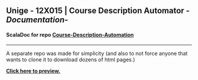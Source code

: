 ## Unige - 12X015 | Course Description Automator _-Documentation-_


#### ScalaDoc for repo [Course-Description-Automation](https://github.com/David-Kyrat/Course-Description-Automation)

----


A separate repo was made for simplicity (and also to not force anyone that wants to clone it to download dozens of html pages.)


__[Click here to preview.](https://raw.githack.com/David-Kyrat/Course-Description-Automation/master/target/scala-2.13/api/ch/index.html)__
